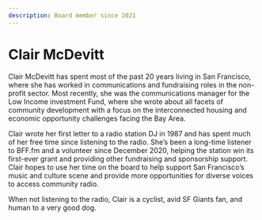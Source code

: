 ```yaml
---
description: Board member since 2021
---
```


# Clair McDevitt

Clair McDevitt has spent most of the past 20 years living in San Francisco, where she has worked in communications and fundraising roles in the non-profit sector. Most recently, she was the communications manager for the Low Income investment Fund, where she wrote about all facets of community development with a focus on the interconnected housing and economic opportunity challenges facing the Bay Area.

Clair wrote her first letter to a radio station DJ in 1987 and has spent much of her free time since listening to the radio. She’s been a long-time listener to BFF.fm and a volunteer since December 2020, helping the station win its first-ever grant and providing other fundraising and sponsorship support. Clair hopes to use her time on the board to help support San Francisco’s music and culture scene and provide more opportunities for diverse voices to access community radio.

When not listening to the radio, Clair is a cyclist, avid SF Giants fan, and human to a very good dog.

